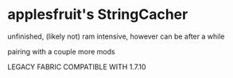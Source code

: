 # applesfruit's StringCacher

unfinished, (likely not) ram intensive, however can be after a while

pairing with a couple more mods

LEGACY FABRIC COMPATIBLE WITH 1.7.10
